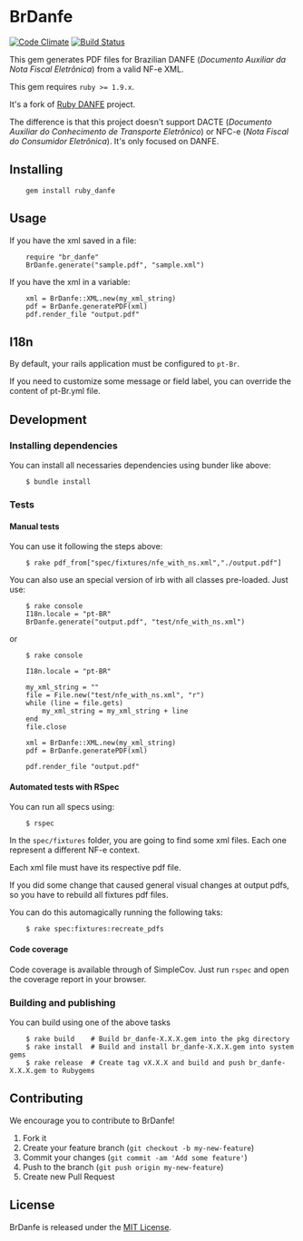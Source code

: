 # BrDanfe

[![Code Climate](https://codeclimate.com/github/asseinfo/br_danfe.png)](https://codeclimate.com/github/asseinfo/br_danfe) [![Build Status](https://travis-ci.org/asseinfo/br_danfe.png?branch=master)](https://travis-ci.org/asseinfo/br_danfe)

This gem generates PDF files for Brazilian DANFE (_Documento Auxiliar da Nota Fiscal Eletrônica_) from a valid NF-e XML.

This gem requires `ruby >= 1.9.x`.

It's a fork of [Ruby DANFE](http://github.com/taxweb/ruby_danfe) project.

The difference is that this project doesn't support DACTE (_Documento Auxiliar do Conhecimento de Transporte Eletrônico_) or NFC-e (_Nota Fiscal do Consumidor Eletrônica_). It's only focused on DANFE.

## Installing

        gem install ruby_danfe

## Usage

If you have the xml saved in a file:

        require "br_danfe"
        BrDanfe.generate("sample.pdf", "sample.xml")

If you have the xml in a variable:

        xml = BrDanfe::XML.new(my_xml_string)
        pdf = BrDanfe.generatePDF(xml)
        pdf.render_file "output.pdf"

## I18n

By default, your rails application must be configured to `pt-Br`.

If you need to customize some message or field label, you can override the content of pt-Br.yml file.

## Development

### Installing dependencies

You can install all necessaries dependencies using bunder like above:

        $ bundle install

### Tests

#### Manual tests

You can use it following the steps above:

        $ rake pdf_from["spec/fixtures/nfe_with_ns.xml","./output.pdf"]

You can also use an special version of irb with all classes pre-loaded. Just use:

        $ rake console
        I18n.locale = "pt-BR"
        BrDanfe.generate("output.pdf", "test/nfe_with_ns.xml")

or

        $ rake console

        I18n.locale = "pt-BR"

        my_xml_string = ""
        file = File.new("test/nfe_with_ns.xml", "r")
        while (line = file.gets)
            my_xml_string = my_xml_string + line
        end
        file.close

        xml = BrDanfe::XML.new(my_xml_string)
        pdf = BrDanfe.generatePDF(xml)

        pdf.render_file "output.pdf"

#### Automated tests with RSpec

You can run all specs using:

        $ rspec

In the `spec/fixtures` folder, you are going to find some xml files. Each one represent a different NF-e context.

Each xml file must have its respective pdf file.

If you did some change that caused general visual changes at output pdfs, so you have to rebuild all fixtures pdf files.

You can do this automagically running the following taks:

        $ rake spec:fixtures:recreate_pdfs

#### Code coverage

Code coverage is available through of SimpleCov. Just run `rspec` and open the coverage report in your browser.

### Building and publishing

You can build using one of the above tasks

        $ rake build    # Build br_danfe-X.X.X.gem into the pkg directory
        $ rake install  # Build and install br_danfe-X.X.X.gem into system gems
        $ rake release  # Create tag vX.X.X and build and push br_danfe-X.X.X.gem to Rubygems

## Contributing

We encourage you to contribute to BrDanfe!

1. Fork it
2. Create your feature branch (`git checkout -b my-new-feature`)
3. Commit your changes (`git commit -am 'Add some feature'`)
4. Push to the branch (`git push origin my-new-feature`)
5. Create new Pull Request

## License

BrDanfe is released under the [MIT License](http://www.opensource.org/licenses/MIT).
